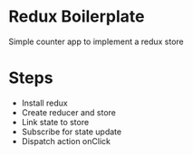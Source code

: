 # Redux Boilerplate

Simple counter app to implement a redux store

# Steps

- Install redux
- Create reducer and store
- Link state to store
- Subscribe for state update
- Dispatch action onClick
